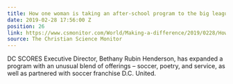 ```yaml
---
title: How one woman is taking an after-school program to the big leagues
date: 2019-02-28 17:56:00 Z
position: 26
link: https://www.csmonitor.com/World/Making-a-difference/2019/0228/How-one-woman-is-taking-an-after-school-program-to-the-big-leagues
source: The Christian Science Monitor
---
```


DC SCORES Executive Director, Bethany Rubin Henderson, has expanded a program with an unusual blend of offerings – soccer, poetry, and service, as well as partnered with soccer franchise D.C. United.